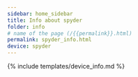 ```yaml
---
sidebar: home_sidebar
title: Info about spyder
folder: info
# name of the page (/{{permalink}}.html)
permalink: spyder_info.html
device: spyder
---
```

{% include templates/device_info.md %}
